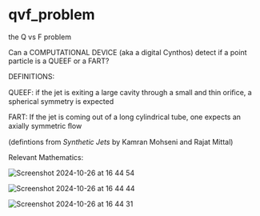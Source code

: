 # qvf_problem
the Q vs F problem

Can a COMPUTATIONAL DEVICE (aka a digital Cynthos) detect if a point particle is a QUEEF or a FART?

DEFINITIONS:

QUEEF: if the jet is exiting a large cavity through a small and thin oriﬁce, a spherical symmetry is expected


FART: If the jet is coming out of a long cylindrical tube, one expects an axially symmetric ﬂow


(defintions from *Synthetic Jets* by Kamran Mohseni and Rajat Mittal)


Relevant Mathematics:

![Screenshot 2024-10-26 at 16 44 54](https://github.com/user-attachments/assets/6db6f46f-94f2-4212-82d9-ed7a75e207b5)


![Screenshot 2024-10-26 at 16 44 44](https://github.com/user-attachments/assets/99065304-a8ee-4484-8a08-ebeba10c48e3)


![Screenshot 2024-10-26 at 16 44 31](https://github.com/user-attachments/assets/cf94fb6d-8977-47b6-b9f5-01a19630477c)


